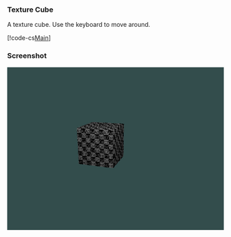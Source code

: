 ### Texture Cube

A texture cube. Use the keyboard to move around.

[!code-cs[Main](Program.cs)]

### Screenshot
![Screenshot](screenshot.jpg)

